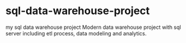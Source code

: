 # sql-data-warehouse-project
my sql data warehouse project  Modern data warehouse project with sql server including etl process, data modeling and analytics.
